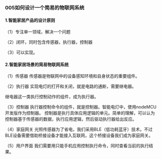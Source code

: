 







### 005如何设计一个简易的物联网系统

#### 1.智能家居产品的设计原则
（1）专注单一领域，解决一个问题

（2）闭环，同时包含传感器，执行器，控制器

（3）可以实现。

#### 2.智能家居场景的简易物联网系统
（1）传感器
传感器是物联网中的设备感知环境和自身状态的重要组件。

（2）执行器
实现电灯的打开和关闭，就是电路的通断，需要继电器。

继电器这一类执行控制动作的组件，成为执行器。

（3）控制器
执行器控制命令的组件，就是控制器。智能电灯中，使用nodeMCU开发版作为控制器。
控制器是执行具体应用逻辑的单元。简单的理解，可以认为控制器基于传感器的数据，执行应用逻辑，然后驱动执行器给出反应。

（4）家庭网关
光照传感器为了省电，我们采用BLE（低功耗蓝牙）技术。不过BLE设备需要借助桥接设备才能接入互联网，这个桥接设备我们成为家庭网关。

（5）用户界面
我们需要用只能手机应用控制执行命令，同时查看当前的执行结果。

